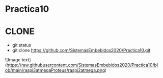 # Practica10

# CLONE
- git status
- git clone https://github.com/SistemasEmbebidos2020/Practica10.git

  
![Image text] (https://raw.githubusercontent.com/SistemasEmbebidos2020/Practica10/blob/main/raspi3atmegaProteus/raspi2atmega.png)
